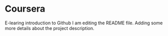 # Coursera
E-learing introduction to Github
I am editing the README file. Adding some more details about the project description.

